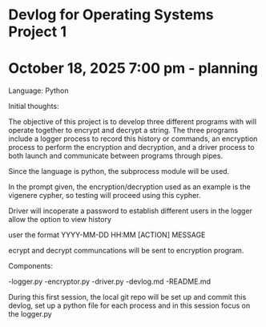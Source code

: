 # Devlog for Operating Systems Project 1

# October 18, 2025  7:00 pm - planning

Language: Python

Initial thoughts: 

The objective of this project is to develop three different programs with will operate together to encrypt and decrypt a string. The three programs include a logger process to record this history or commands, an encryption process to perform the encryption and decryption, and a driver process to both launch and communicate between programs through pipes.

Since the language is python, the subprocess module will be used.

In the prompt given, the encryption/decryption used as an example is the vigenere cypher, so testing will proceed using this cypher.

Driver will incoperate a password to establish different users in the logger allow the option to view history

user the format
YYYY-MM-DD HH:MM [ACTION] MESSAGE

ecrypt and decrypt communcations will be sent to encryption program.

Components:

-logger.py
-encryptor.py
-driver.py
-devlog.md
-README.md

During this first session, the local git repo will be set up and commit this devlog, set up a python file for each process and in this session focus on the logger.py
